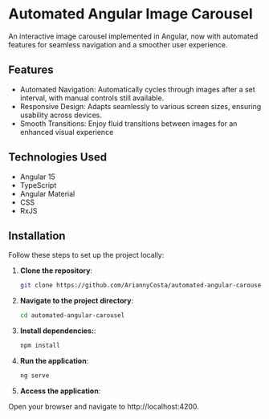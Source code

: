 # Automated Angular Image Carousel

An interactive image carousel implemented in Angular, now with automated features for seamless navigation and a smoother user experience.

## Features

- Automated Navigation: Automatically cycles through images after a set interval, with manual controls still available.
- Responsive Design: Adapts seamlessly to various screen sizes, ensuring usability across devices.
- Smooth Transitions: Enjoy fluid transitions between images for an enhanced visual experience

## Technologies Used

- Angular 15
- TypeScript
- Angular Material
- CSS
- RxJS

## Installation

Follow these steps to set up the project locally:

1. **Clone the repository**:
   ```bash
   git clone https://github.com/AriannyCosta/automated-angular-carousel.git

2. **Navigate to the project directory**:
   ```bash
   cd automated-angular-carousel

3. **Install dependencies:**:
   ```bash
   npm install

2. **Run the application**:
   ```bash
   ng serve


2. **Access the application**: 

Open your browser and navigate to http://localhost:4200.